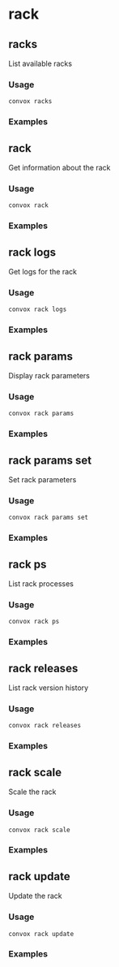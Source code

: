 # rack

## racks

List available racks

### Usage

    convox racks

### Examples

## rack

Get information about the rack

### Usage

    convox rack

### Examples
## rack logs

Get logs for the rack

### Usage

    convox rack logs

### Examples
## rack params

Display rack parameters

### Usage

    convox rack params

### Examples
## rack params set

Set rack parameters

### Usage

    convox rack params set

### Examples
## rack ps

List rack processes

### Usage

    convox rack ps

### Examples
## rack releases

List rack version history

### Usage

    convox rack releases

### Examples
## rack scale

Scale the rack

### Usage

    convox rack scale

### Examples
## rack update

Update the rack

### Usage

    convox rack update

### Examples